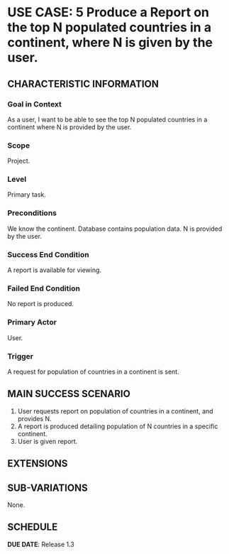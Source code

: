 # USE CASE: 5 Produce a Report on the top N populated countries in a continent, where N is given by the user.

## CHARACTERISTIC INFORMATION

### Goal in Context

As a user, I want to be able to see the top N populated countries in a continent where N is provided by the user.

### Scope

Project.

### Level

Primary task.

### Preconditions

We know the continent.  Database contains population data.  N is provided by the user.

### Success End Condition

A report is available for viewing.

### Failed End Condition

No report is produced.

### Primary Actor

User.

### Trigger

A request for population of countries in a continent is sent.

## MAIN SUCCESS SCENARIO

1. User requests report on population of countries in a continent, and provides N.
2. A report is produced detailing population of N countries in a specific continent.
3. User is given report.

## EXTENSIONS

## SUB-VARIATIONS

None.

## SCHEDULE

**DUE DATE**: Release 1.3